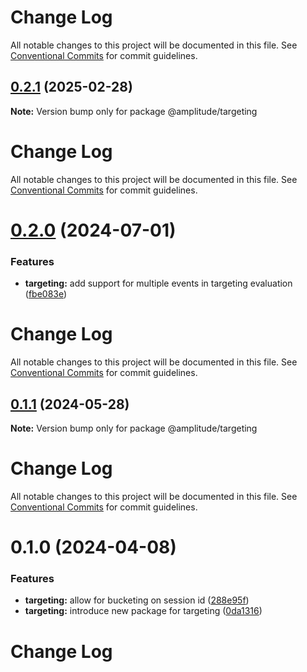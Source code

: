 # Change Log

All notable changes to this project will be documented in this file. See
[Conventional Commits](https://conventionalcommits.org) for commit guidelines.

## [0.2.1](https://github.com/amplitude/Amplitude-TypeScript/compare/@amplitude/targeting@0.2.0...@amplitude/targeting@0.2.1) (2025-02-28)

**Note:** Version bump only for package @amplitude/targeting

# Change Log

All notable changes to this project will be documented in this file. See
[Conventional Commits](https://conventionalcommits.org) for commit guidelines.

# [0.2.0](https://github.com/amplitude/Amplitude-TypeScript/compare/@amplitude/targeting@0.1.1...@amplitude/targeting@0.2.0) (2024-07-01)

### Features

- **targeting:** add support for multiple events in targeting evaluation
  ([fbe083e](https://github.com/amplitude/Amplitude-TypeScript/commit/fbe083e3782f07805b7f146778de663899b1afbd))

# Change Log

All notable changes to this project will be documented in this file. See
[Conventional Commits](https://conventionalcommits.org) for commit guidelines.

## [0.1.1](https://github.com/amplitude/Amplitude-TypeScript/compare/@amplitude/targeting@0.1.0...@amplitude/targeting@0.1.1) (2024-05-28)

**Note:** Version bump only for package @amplitude/targeting

# Change Log

All notable changes to this project will be documented in this file. See
[Conventional Commits](https://conventionalcommits.org) for commit guidelines.

# 0.1.0 (2024-04-08)

### Features

- **targeting:** allow for bucketing on session id
  ([288e95f](https://github.com/amplitude/Amplitude-TypeScript/commit/288e95f2fd24ed654567d40cf75e847fa5973351))
- **targeting:** introduce new package for targeting
  ([0da1316](https://github.com/amplitude/Amplitude-TypeScript/commit/0da131638fbd7b92386eb2897a8b689b09a7a22f))

# Change Log
